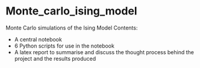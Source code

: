 # Monte_carlo_ising_model
Monte Carlo simulations of the Ising Model
Contents:
- A central notebook
- 6 Python scripts for use in the notebook
- A latex report to summarise and discuss the thought process behind the project and the results produced

